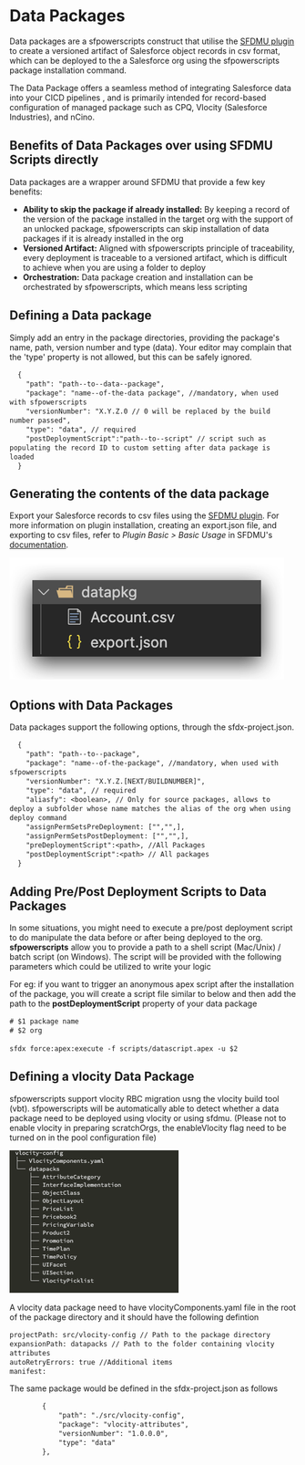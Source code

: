 # Data Packages

Data packages are a sfpowerscripts construct that utilise the [SFDMU plugin](https://github.com/forcedotcom/SFDX-Data-Move-Utility) to create a versioned artifact of Salesforce object records in csv format, which can be deployed to the a Salesforce org using the sfpowerscripts package installation command.

The Data Package offers a seamless method of integrating Salesforce data into your CICD pipelines , and is primarily intended for record-based configuration of managed package such as CPQ, Vlocity (Salesforce Industries), and nCino.

## Benefits of Data Packages over using SFDMU Scripts directly

Data packages are a wrapper around SFDMU that provide a few key benefits:

* **Ability to skip the package if already installed:** By keeping a record of the version of the package installed in the target org with the support of an unlocked package, sfpowerscripts can skip installation of data packages if it is already installed in the org
* **Versioned Artifact:**  Aligned with sfpowerscripts principle of traceability, every deployment is traceable to a versioned artifact, which is difficult to achieve when you are using a folder to deploy
* **Orchestration:** Data package creation and installation can be orchestrated by sfpowerscripts, which means less scripting&#x20;

## Defining a Data package

Simply add an entry in the package directories, providing the package's name, path, version number and type (data). Your editor may complain that the 'type' property is not allowed, but this can be safely ignored.

```
  {
    "path": "path--to--data--package",
    "package": "name--of-the-data package", //mandatory, when used with sfpowerscripts
    "versionNumber": "X.Y.Z.0 // 0 will be replaced by the build number passed",
    "type": "data", // required
    "postDeploymentScript":"path--to--script" // script such as populating the record ID to custom setting after data package is loaded 
  }
```

## Generating the contents of the data package

Export your Salesforce records to csv files using the [SFDMU plugin](https://github.com/forcedotcom/SFDX-Data-Move-Utility). For more information on plugin installation, creating an export.json file, and exporting to csv files, refer to _Plugin Basic > Basic Usage_ in SFDMU's [documentation](https://help.sfdmu.com/quick-start).

![](<../../.gitbook/assets/image (54).png>)

## **Options with Data Packages**

Data packages support the following options, through the sfdx-project.json.

```
  {
    "path": "path--to--package",
    "package": "name--of-the-package", //mandatory, when used with sfpowerscripts
    "versionNumber": "X.Y.Z.[NEXT/BUILDNUMBER]",
    "type": "data", // required
    "aliasfy": <boolean>, // Only for source packages, allows to deploy a subfolder whose name matches the alias of the org when using deploy command
    "assignPermSetsPreDeployment: ["","",],
    "assignPermSetsPostDeployment: ["","",],
    "preDeploymentScript":<path>, //All Packages
    "postDeploymentScript":<path> // All packages
  }
```

## Adding Pre/Post Deployment Scripts to Data Packages

In some situations, you might need to execute a pre/post deployment script to do manipulate the data before or after being deployed to the org. **sfpowerscripts** allow you to provide a path to a shell script (Mac/Unix) / batch script (on Windows). The script will be provided with the following parameters which could be utilized to write your logic

For eg: if you want to trigger an anonymous apex script after the installation of the package, you will create a script file similar to below and then add the path to the **postDeploymentScript** property of your data package

```
# $1 package name
# $2 org

sfdx force:apex:execute -f scripts/datascript.apex -u $2
```

## Defining a vlocity Data Package

sfpowerscripts support vlocity RBC migration usng the vlocity build tool (vbt). sfpowerscripts will be automatically able to detect whether a data package need to be deployed using vlocity or using sfdmu. (Please not to enable vlocity in preparing scratchOrgs, the enableVlocity flag need to be turned on in the pool configuration file)

![Defining a vlocity data package](<../../.gitbook/assets/image (15).png>)

A vlocity data package need to have vlocityComponents.yaml file in the root of the package directory and it should have the following defintion

```
projectPath: src/vlocity-config // Path to the package directory
expansionPath: datapacks // Path to the folder containing vlocity attributes
autoRetryErrors: true //Additional items
manifest:
```

The same package would be defined in the sfdx-project.json as follows

```
        {
            "path": "./src/vlocity-config",
            "package": "vlocity-attributes",
            "versionNumber": "1.0.0.0",
            "type": "data"
        },
```





